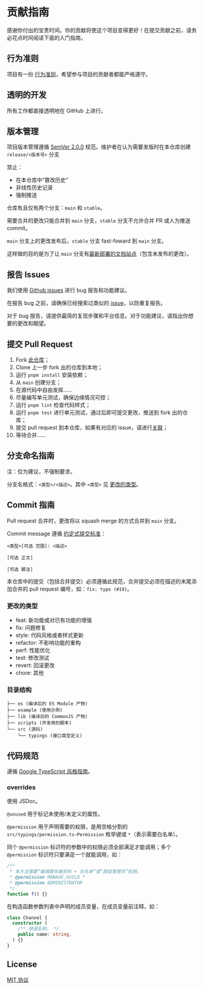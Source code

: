 # 贡献指南

感谢你付出的宝贵时间。你的贡献将使这个项目变得更好！在提交贡献之前，请务必花点时间阅读下面的入门指南。

## 行为准则

项目有一份 [行为准则](./CODE_OF_CONDUCT.md)，希望参与项目的贡献者都能严格遵守。

## 透明的开发

所有工作都直接透明地在 GitHub 上进行。

## 版本管理

项目版本管理遵循 [SemVer 2.0.0](https://semver.org/lang/zh-CN/spec/v2.0.0.html) 规范。维护者在认为需要发版时在本仓库创建 `release/<版本号>` 分支

禁止：

- 在本仓库中“篡改历史”
- 非线性历史记录
- 强制推送

仓库有且仅有两个分支：`main` 和 `stable`。

需要合并的更改只能合并到 `main` 分支，`stable` 分支不允许合并 PR 或人为推送 commit。

`main` 分支上的更改发布后，`stable` 分支 fast-foward 到 `main` 分支。

这样做的目的是为了让 `main` 分支有[最新部署的文档站点](https://main--fanbook-api-node-sdk.netlify.app/)（包含未发布的更改）。

## 报告 Issues

我们使用 [Github issues](https://github.com/DevOpen-Club/api-node-sdk/issues) 进行 bug 报告和功能建议。

在报告 bug 之前，请确保已经搜索过类似的 [issue](https://github.com/DevOpen-Club/api-node-sdk/issues)，以防重复报告。

对于 bug 报告，请提供最简的复现步骤和平台信息。对于功能建议，请指出你想要的更改和期望。

## 提交 Pull Request

1. Fork [此仓库](https://github.com/DevOpen-Club/api-node-sdk)；
2. Clone 上一步 fork 出的仓库到本地；
3. 运行 `pnpm install` 安装依赖；
4. 从 `main` 创建分支；
5. 在源代码中自由发挥……
6. 尽量编写单元测试，确保边缘情况可控；
7. 运行 `pnpm lint` 检查代码样式；
8. 运行 `pnpm test` 进行单元测试，通过后即可提交更改，推送到 fork 出的仓库；
9. 提交 pull request 到本仓库，如果有对应的 issue，请进行[关联](https://docs.github.com/zh/issues/tracking-your-work-with-issues/linking-a-pull-request-to-an-issue#linking-a-pull-request-to-an-issue-using-a-keyword)；
10. 等待合并……

## 分支命名指南

注：仅为建议，不强制要求。

分支名格式：`<类型>/<描述>`。其中 `<类型>` 见 [更改的类型](#更改类型)。

## Commit 指南

Pull request 合并时，更改将以 squash merge 的方式合并到 `main` 分支。

Commit message 遵循 [约定式提交标准](https://www.conventionalcommits.org/zh-hans/v1.0.0/)：

```
<类型>[可选 范围]: <描述>

[可选 正文]

[可选 脚注]
```

本仓库中的提交（包括合并提交）必须遵循此规范，合并提交必须在描述的末尾添加合并的 pull request 编号，如：`fix: typo (#19)`。

### 更改的类型

- feat: 新功能或对已有功能的增强
- fix: 问题修复
- style: 代码风格或者样式更新
- refactor: 不影响功能的重构
- perf: 性能优化
- test: 修改测试
- revert: 回滚更改
- chore: 其他

### 目录结构

```
├── es (编译后的 ES Module 产物)
├── example (使用示例)
├── lib (编译后的 CommonJS 产物)
├── scripts (开发用的脚本)
└── src (源码)
    └── typings (接口类型定义)
```

## 代码规范

遵循 [Google TypeScript 风格指南](https://zh-google-styleguide.readthedocs.io/en/latest/google-typescript-styleguide/contents/)。

### overrides

使用 JSDoc。

`@unused` 用于标记未使用/未定义的属性。

`@permission` 用于声明需要的权限，是用空格分割的 `src/typings/permission.ts~Permission` 枚举键或 `*`（表示需要白名单）。

同个 `@permission` 标识符的参数中的权限必须全部满足才能调用；多个 `@permission` 标识符只要满足一个就能调用，如：

```ts
/**
 * 本方法需要“编辑服务器资料 + 白名单”或“超级管理员”权限。
 * @permission MANAGE_GUILD *
 * @permission ADMINISTRATOR 
 */
function f() {}
```

在构造函数参数列表中声明的成员变量，在成员变量前注释，如：

```ts
class Channel {
  constructor (
    /** 频道名称。 */
    public name: string,
  ) {}
}
```

## License

[MIT 协议](./LICENSE)
